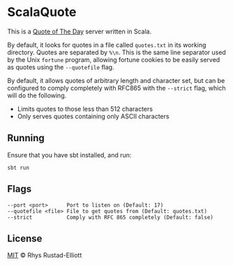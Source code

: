 # ScalaQuote

This is a [Quote of The Day](https://tools.ietf.org/html/rfc865) server written in Scala.

By default, it looks for quotes in a file called `quotes.txt` in its working
directory. Quotes are separated by `%\n`. This is the same line separator used
by the Unix `fortune` program, allowing fortune cookies to be easily served
as quotes using the `--quotefile` flag.

By default, it allows quotes of arbitrary length and character set, but can be
configured to comply completely with RFC865 with the `--strict` flag, which
will do the following.
- Limits quotes to those less than 512 characters
- Only serves quotes containing only ASCII characters

## Running

Ensure that you have sbt installed, and run:

`sbt run`

## Flags

```
--port <port>      Port to listen on (Default: 17)
--quotefile <file> File to get quotes from (Default: quotes.txt)
--strict           Comply with RFC 865 completely (Default: false)
```

## License

[MIT](https://github.com/GunshipPenguin/scalaquote/blob/master/LICENSE) © Rhys Rustad-Elliott
